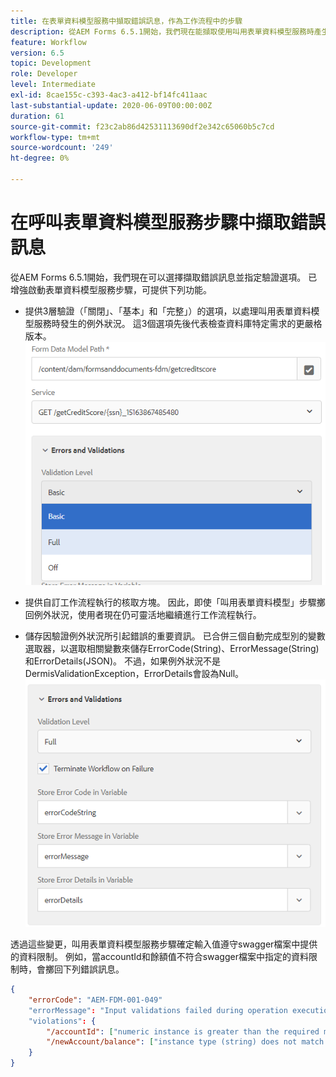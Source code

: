 ```yaml
---
title: 在表單資料模型服務中擷取錯誤訊息，作為工作流程中的步驟
description: 從AEM Forms 6.5.1開始，我們現在能擷取使用叫用表單資料模型服務時產生的錯誤訊息，做為AEM Workflow中的步驟。 工作流程。
feature: Workflow
version: 6.5
topic: Development
role: Developer
level: Intermediate
exl-id: 8cae155c-c393-4ac3-a412-bf14fc411aac
last-substantial-update: 2020-06-09T00:00:00Z
duration: 61
source-git-commit: f23c2ab86d42531113690df2e342c65060b5c7cd
workflow-type: tm+mt
source-wordcount: '249'
ht-degree: 0%

---
```


# 在呼叫表單資料模型服務步驟中擷取錯誤訊息

從AEM Forms 6.5.1開始，我們現在可以選擇擷取錯誤訊息並指定驗證選項。 已增強啟動表單資料模型服務步驟，可提供下列功能。

* 提供3層驗證（「關閉」、「基本」和「完整」）的選項，以處理叫用表單資料模型服務時發生的例外狀況。 這3個選項先後代表檢查資料庫特定需求的更嚴格版本。
  ![validation-levels](assets/validation-level.PNG)

* 提供自訂工作流程執行的核取方塊。 因此，即使「叫用表單資料模型」步驟擲回例外狀況，使用者現在仍可靈活地繼續進行工作流程執行。

* 儲存因驗證例外狀況所引起錯誤的重要資訊。 已合併三個自動完成型別的變數選取器，以選取相關變數來儲存ErrorCode(String)、ErrorMessage(String)和ErrorDetails(JSON)。 不過，如果例外狀況不是DermisValidationException，ErrorDetails會設為Null。
  ![擷取錯誤訊息](assets/fdm-error-details.PNG)

透過這些變更，叫用表單資料模型服務步驟確定輸入值遵守swagger檔案中提供的資料限制。 例如，當accountId和餘額值不符合swagger檔案中指定的資料限制時，會擲回下列錯誤訊息。

```json
{
    "errorCode": "AEM-FDM-001-049"
    "errorMessage": "Input validations failed during operation execution"
    "violations": {
        "/accountId": ["numeric instance is greater than the required maximum (maximum: 20, found: 97)"],
        "/newAccount/balance": ["instance type (string) does not match any allowed primitive type (allowed: [\"integer\",\"number\"])"]
    }   
}
```
